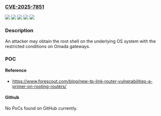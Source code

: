 ### [CVE-2025-7851](https://cve.mitre.org/cgi-bin/cvename.cgi?name=CVE-2025-7851)
![](https://img.shields.io/static/v1?label=Product&message=Festa%20gateways&color=blue)
![](https://img.shields.io/static/v1?label=Product&message=Omada%20Pro%20gateways&color=blue)
![](https://img.shields.io/static/v1?label=Product&message=Omada%20gateways&color=blue)
![](https://img.shields.io/static/v1?label=Version&message=0%20&color=brightgreen)
![](https://img.shields.io/static/v1?label=Vulnerability&message=n%2Fa&color=blue)

### Description

An attacker may obtain the root shell on the underlying OS system with the restricted conditions on Omada gateways.

### POC

#### Reference
- https://www.forescout.com/blog/new-tp-link-router-vulnerabilities-a-primer-on-rooting-routers/

#### Github
No PoCs found on GitHub currently.

